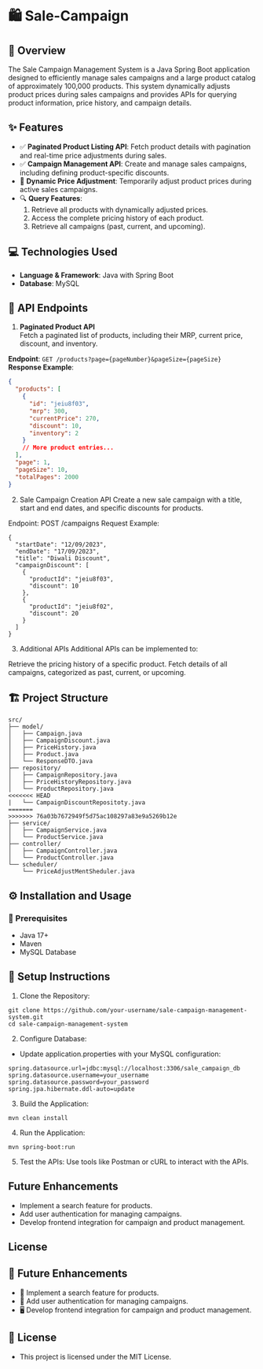 # 🛍️ Sale-Campaign

## 📖 Overview  
The Sale Campaign Management System is a Java Spring Boot application designed to efficiently manage sales campaigns and a large product catalog of approximately 100,000 products. This system dynamically adjusts product prices during sales campaigns and provides APIs for querying product information, price history, and campaign details.

## ✨ Features  

- ✅ **Paginated Product Listing API**: Fetch product details with pagination and real-time price adjustments during sales.  
- ✅ **Campaign Management API**: Create and manage sales campaigns, including defining product-specific discounts.  
- 🔄 **Dynamic Price Adjustment**: Temporarily adjust product prices during active sales campaigns.  
- 🔍 **Query Features**:  
  1. Retrieve all products with dynamically adjusted prices.  
  2. Access the complete pricing history of each product.  
  3. Retrieve all campaigns (past, current, and upcoming).  

## 💻 Technologies Used  
- **Language & Framework**: Java with Spring Boot  
- **Database**: MySQL  

## 🔗 API Endpoints  

1. **Paginated Product API**  
Fetch a paginated list of products, including their MRP, current price, discount, and inventory.  

**Endpoint**: `GET /products?page={pageNumber}&pageSize={pageSize}`  
**Response Example**:  
```json
{
  "products": [
    {
      "id": "jeiu8f03",
      "mrp": 300,
      "currentPrice": 270,
      "discount": 10,
      "inventory": 2
    }
    // More product entries...
  ],
  "page": 1,
  "pageSize": 10,
  "totalPages": 2000
}
```

2. Sale Campaign Creation API
Create a new sale campaign with a title, start and end dates, and specific discounts for products.

Endpoint: POST /campaigns
Request Example:
```Json[]
{
  "startDate": "12/09/2023",
  "endDate": "17/09/2023",
  "title": "Diwali Discount",
  "campaignDiscount": [
    {
      "productId": "jeiu8f03",
      "discount": 10
    },
    {
      "productId": "jeiu8f02",
      "discount": 20
    }
  ]
}
```

3. Additional APIs
Additional APIs can be implemented to:

Retrieve the pricing history of a specific product.
Fetch details of all campaigns, categorized as past, current, or upcoming.

## 🏗️ Project Structure
```[]
src/
├── model/
│   ├── Campaign.java
│   ├── CampaignDiscount.java
│   ├── PriceHistory.java
│   ├── Product.java
│   └── ResponseDTO.java
├── repository/
│   ├── CampaignRepository.java
│   ├── PriceHistoryRepository.java
│   └── ProductRepository.java
<<<<<<< HEAD
|   └── CampaignDiscountRepositoty.java
=======
>>>>>>> 76a03b7672949f5d75ac108297a83e9a5269b12e
├── service/
│   ├── CampaignService.java
│   └── ProductService.java
├── controller/
│   ├── CampaignController.java
│   └── ProductController.java
└── scheduler/
    └── PriceAdjustMentSheduler.java
```
## ⚙️ Installation and Usage
### 📝 Prerequisites
- Java 17+
- Maven
- MySQL Database

## 🚀 Setup Instructions
1. Clone the Repository:
```bash[]
git clone https://github.com/your-username/sale-campaign-management-system.git
cd sale-campaign-management-system
```

2. Configure Database:
- Update application.properties with your MySQL configuration:
```properties[]
spring.datasource.url=jdbc:mysql://localhost:3306/sale_campaign_db
spring.datasource.username=your_username
spring.datasource.password=your_password
spring.jpa.hibernate.ddl-auto=update
```

3. Build the Application:
```bash[]
mvn clean install
```

4. Run the Application:
```bash[]
mvn spring-boot:run
```

5. Test the APIs: Use tools like Postman or cURL to interact with the APIs.

## Future Enhancements
- Implement a search feature for products.
- Add user authentication for managing campaigns.
- Develop frontend integration for campaign and product management.

## License
## 🚧 Future Enhancements
- 🔎 Implement a search feature for products.
- 🔐 Add user authentication for managing campaigns.
- 🖥️ Develop frontend integration for campaign and product management.

## 📜 License
- This project is licensed under the MIT License.


